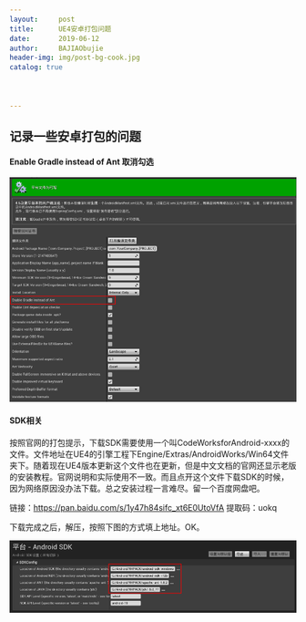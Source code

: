 ```yaml
---
layout:     post
title:      UE4安卓打包问题
date:       2019-06-12
author:     BAJIAObujie
header-img: img/post-bg-cook.jpg
catalog: true



---
```


## 记录一些安卓打包的问题

#### Enable Gradle instead of Ant 取消勾选

<img src="https://raw.githubusercontent.com/BAJIAObujie/BAJIAObujie.github.io/master/img/UE4AndroidPackaging/1.jpg"/>



#### SDK相关

按照官网的打包提示，下载SDK需要使用一个叫CodeWorksforAndroid-xxxx的文件。文件地址在UE4的引擎工程下Engine/Extras/AndroidWorks/Win64文件夹下。随着现在UE4版本更新这个文件也在更新，但是中文文档的官网还显示老版的安装教程。官网说明和实际使用不一致。而且点开这个文件下载SDK的时候，因为网络原因没办法下载。总之安装过程一言难尽。留一个百度网盘吧。

链接：https://pan.baidu.com/s/1y47h84sifc_xt6E0UtoVfA 
提取码：uokq 

下载完成之后，解压，按照下图的方式填上地址。OK。

<img src="https://raw.githubusercontent.com/BAJIAObujie/BAJIAObujie.github.io/master/img/UE4AndroidPackaging/2.jpg"/>